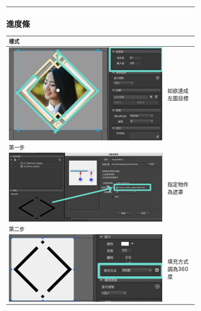 
---

## 進度條

| 樣式 |  |
| :--- | :--- |
| ![](/assets/example.png) | 如欲達成左圖目標 |
| 第一步 |  |
| ![](/assets/進度條_01.png) | 指定物件為遮罩 |
| 第二步 |  |
| ![](/assets/進度條_02.png) | 填充方式調為360度 |



